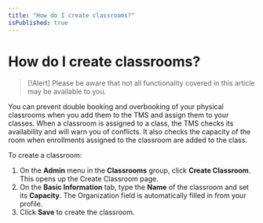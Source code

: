 ```yaml
---
title: "How do I create classrooms?"
isPublished: true
---
```


# How do I create classrooms?

> [!Alert] Please be aware that not all functionality covered in this article may be available to you.

You can prevent double booking and overbooking of your physical classrooms when you add them to the TMS and assign them to your classes. When a classroom is assigned to a class, the TMS checks its availability and will warn you of conflicts. It also checks the capacity of the room when enrollments assigned to the classroom are added to the class.


To create a classroom:
1.  On the **Admin** menu in the **Classrooms** group, click **Create Classroom**. This opens up the Create Classroom page. 
1. On the **Basic Information** tab, type the **Name** of the classroom and set its **Capacity**. The Organization field is automatically filled in from your profile. 
1. Click **Save** to create the classroom.
